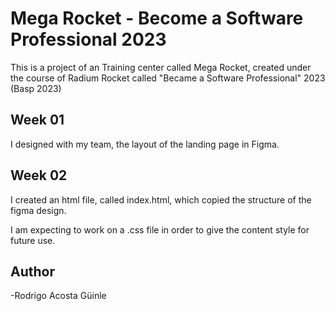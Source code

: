 # Mega Rocket - Become a Software Professional 2023

This is a project of an Training center called Mega Rocket, created under the course of Radium Rocket called "Became a Software Professional" 2023 (Basp 2023)

## Week 01

I designed with my team, the layout of the landing page in Figma.


## Week 02

I created an html file, called index.html, which copied the structure of the figma design.

I am expecting to work on a .css file in order to give the content style for future use.

## Author
-Rodrigo Acosta Güinle
